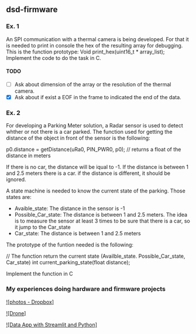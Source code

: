 ## dsd-firmware


### Ex. 1

An SPI communication with a thermal camera is being developed. For that it is needed to print in console the hex of the resulting array for debugging. This is the function prototype: Void print_hex(uint16_t * array_list); Implement the code to do the task in C.

#### TODO

- [ ] Ask about dimension of the array or the resolution of the thermal camera.
- [x] Ask about if exist a EOF in the frame to indicated the end of the data.

### Ex. 2

For developing a Parking Meter solution, a Radar sensor is used to detect whther or not there is a car parked.
The function used for getting the distance of the object in front of the sensor is the following:

p0.distance = getDistance(uRa0, PIN_PWR0, p0); // returns a float of the distance in meters

If there is no car, the distance will be iqual to -1. If the distance is between 1 and 2.5 meters there is a car.
if the distance is different, it should be ignored.

A state machine is needed to know the current state of the parking. Those states are:

* Avaible_state: The distance in the sensor is -1
* Possible_Car_state: The distance is between 1 and 2.5 meters. The idea is to measure the sensor at least 3 times
to be sure that there is a car, so it jump to the Car_state
* Car_state: The distance is between 1 and 2.5 meters

The prototype of the funtion needed is the following:

// The function return the current state (Availble_state. Possible_Car_state, Car_state)
int current_parking_state(float distance);

Implement the function in C


### My experiences doing hardware and firmware projects 

[![photos - Dropbox]](https://www.dropbox.com/sh/929f3a131wgjagc/AAAoyH01LUJFGUEyKchIXFwAa?dl=0)

[![Drone]](https://youtu.be/Y9YmeWb3GSw)

[![Data App with Streamlit and Python]](https://youtu.be/lqdVRQTszzc)


